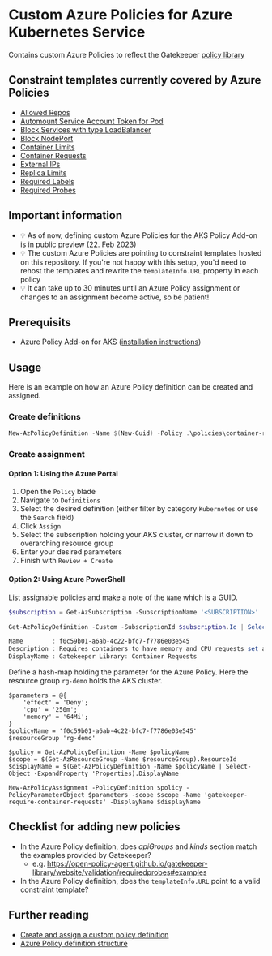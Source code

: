 # Custom Azure Policies for Azure Kubernetes Service

Contains custom Azure Policies to reflect the Gatekeeper [policy library](https://open-policy-agent.github.io/gatekeeper-library/website/)

## Constraint templates currently covered by Azure Policies

- [Allowed Repos](https://open-policy-agent.github.io/gatekeeper-library/website/validation/allowedrepos)
- [Automount Service Account Token for Pod](https://open-policy-agent.github.io/gatekeeper-library/website/validation/automount-serviceaccount-token)
- [Block Services with type LoadBalancer](https://open-policy-agent.github.io/gatekeeper-library/website/validation/block-loadbalancer-services)
- [Block NodePort](https://open-policy-agent.github.io/gatekeeper-library/website/validation/block-nodeport-services)
- [Container Limits](https://open-policy-agent.github.io/gatekeeper-library/website/validation/containerlimits/)
- [Container Requests](https://open-policy-agent.github.io/gatekeeper-library/website/validation/containerrequests)
- [External IPs](https://open-policy-agent.github.io/gatekeeper-library/website/validation/externalip) 
- [Replica Limits](https://open-policy-agent.github.io/gatekeeper-library/website/validation/replicalimits)
- [Required Labels](https://open-policy-agent.github.io/gatekeeper-library/website/validation/requiredlabels)
- [Required Probes](https://open-policy-agent.github.io/gatekeeper-library/website/validation/requiredprobes/)

## Important information

- 💡 As of now, defining custom Azure Policies for the AKS Policy Add-on is in public preview (22. Feb 2023) 
- 💡 The custom Azure Policies are pointing to constraint templates hosted on this repository. If you're not happy with this setup, you'd need to rehost the templates and rewrite the `templateInfo.URL` property in each policy
- 💡 It can take up to 30 minutes until an Azure Policy assignment or changes to an assignment become active, so be patient!

## Prerequisits

- Azure Policy Add-on for AKS ([installation instructions](https://learn.microsoft.com/en-us/azure/governance/policy/concepts/policy-for-kubernetes#install-azure-policy-add-on-for-aks))

## Usage

Here is an example on how an Azure Policy definition can be created and assigned. 

### Create definitions
```PowerShell
New-AzPolicyDefinition -Name $(New-Guid) -Policy .\policies\container-requests.json
```

### Create assignment 

#### Option 1: Using the Azure Portal 

1. Open the `Policy` blade 
2. Navigate to `Definitions`
3. Select the desired definition (either filter by category `Kubernetes` or use the `Search` field) 
4. Click `Assign`
5. Select the subscription holding your AKS cluster, or narrow it down to overarching resource group 
6. Enter your desired parameters
7. Finish with `Review + Create`

#### Option 2: Using Azure PowerShell 

List assignable policies and make a note of the `Name` which is a GUID. 

```PowerShell
$subscription = Get-AzSubscription -SubscriptionName '<SUBSCRIPTION>'

Get-AzPolicyDefinition -Custom -SubscriptionId $subscription.Id | Select-Object -ExpandProperty 'Properties' Name | Select-Object Name,DisplayName,Description | Format-List

Name        : f0c59b01-a6ab-4c22-bfc7-f7786e03e545
Description : Requires containers to have memory and CPU requests set and constrains requests to be within the specified maximum values.
DisplayName : Gatekeeper Library: Container Requests
```

Define a hash-map holding the parameter for the Azure Policy. Here the resource group `rg-demo` holds the AKS cluster. 
```
$parameters = @{
    'effect' = 'Deny';
    'cpu' = '250m';
    'memory' = '64Mi';
}
$policyName = 'f0c59b01-a6ab-4c22-bfc7-f7786e03e545'
$resourceGroup 'rg-demo'

$policy = Get-AzPolicyDefinition -Name $policyName
$scope = $(Get-AzResourceGroup -Name $resourceGroup).ResourceId
$displayName = $(Get-AzPolicyDefinition -Name $policyName | Select-Object -ExpandProperty 'Properties).DisplayName

New-AzPolicyAssignment -PolicyDefinition $policy -PolicyParameterObject $parameters -scope $scope -Name 'gatekeeper-require-container-requests' -DisplayName $displayName
```

## Checklist for adding new policies

- In the Azure Policy definition, does *apiGroups* and *kinds* section match the examples provided by Gatekeeper? 
    - e.g. https://open-policy-agent.github.io/gatekeeper-library/website/validation/requiredprobes#examples
- In the Azure Policy definition, does the `templateInfo.URL` point to a valid constraint template?

## Further reading

- [Create and assign a custom policy definition](https://learn.microsoft.com/en-us/azure/aks/use-azure-policy#create-and-assign-a-custom-policy-definition)
- [Azure Policy definition structure](https://learn.microsoft.com/en-us/azure/governance/policy/concepts/definition-structure)
